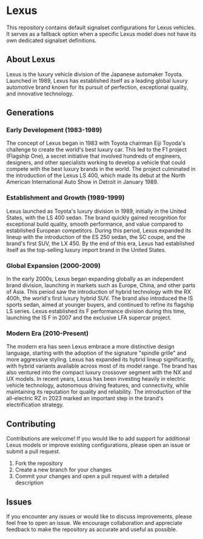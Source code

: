 # Lexus

This repository contains default signalset configurations for Lexus vehicles. It serves as a fallback option when a specific Lexus model does not have its own dedicated signalset definitions.

## About Lexus

Lexus is the luxury vehicle division of the Japanese automaker Toyota. Launched in 1989, Lexus has established itself as a leading global luxury automotive brand known for its pursuit of perfection, exceptional quality, and innovative technology.

## Generations

### Early Development (1983-1989)

The concept of Lexus began in 1983 with Toyota chairman Eiji Toyoda's challenge to create the world's best luxury car. This led to the F1 project (Flagship One), a secret initiative that involved hundreds of engineers, designers, and other specialists working to develop a vehicle that could compete with the best luxury brands in the world. The project culminated in the introduction of the Lexus LS 400, which made its debut at the North American International Auto Show in Detroit in January 1989.

### Establishment and Growth (1989-1999)

Lexus launched as Toyota's luxury division in 1989, initially in the United States, with the LS 400 sedan. The brand quickly gained recognition for exceptional build quality, smooth performance, and value compared to established European competitors. During this period, Lexus expanded its lineup with the introduction of the ES 250 sedan, the SC coupe, and the brand's first SUV, the LX 450. By the end of this era, Lexus had established itself as the top-selling luxury import brand in the United States.

### Global Expansion (2000-2009)

In the early 2000s, Lexus began expanding globally as an independent brand division, launching in markets such as Europe, China, and other parts of Asia. This period saw the introduction of hybrid technology with the RX 400h, the world's first luxury hybrid SUV. The brand also introduced the IS sports sedan, aimed at younger buyers, and continued to refine its flagship LS series. Lexus established its F performance division during this time, launching the IS F in 2007 and the exclusive LFA supercar project.

### Modern Era (2010-Present)

The modern era has seen Lexus embrace a more distinctive design language, starting with the adoption of the signature "spindle grille" and more aggressive styling. Lexus has expanded its hybrid lineup significantly, with hybrid variants available across most of its model range. The brand has also ventured into the compact luxury crossover segment with the NX and UX models. In recent years, Lexus has been investing heavily in electric vehicle technology, autonomous driving features, and connectivity, while maintaining its reputation for quality and reliability. The introduction of the all-electric RZ in 2023 marked an important step in the brand's electrification strategy.

## Contributing

Contributions are welcome! If you would like to add support for additional Lexus models or improve existing configurations, please open an issue or submit a pull request.

1. Fork the repository
2. Create a new branch for your changes
3. Commit your changes and open a pull request with a detailed description

## Issues

If you encounter any issues or would like to discuss improvements, please feel free to open an issue. We encourage collaboration and appreciate feedback to make the repository as accurate and useful as possible.
